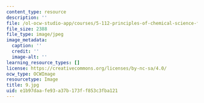 ```yaml
---
content_type: resource
description: ''
file: /ol-ocw-studio-app/courses/5-112-principles-of-chemical-science-fall-2005/e1b97daafe93a37b173ff853c3fba121_9.jpg
file_size: 2388
file_type: image/jpeg
image_metadata:
  caption: ''
  credit: ''
  image-alt: ''
learning_resource_types: []
license: https://creativecommons.org/licenses/by-nc-sa/4.0/
ocw_type: OCWImage
resourcetype: Image
title: 9.jpg
uid: e1b97daa-fe93-a37b-173f-f853c3fba121
---
```

